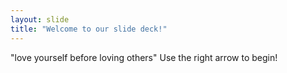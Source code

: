 ```yaml
---
layout: slide
title: "Welcome to our slide deck!"
---
```

"love yourself before loving others"
Use the right arrow to begin!
